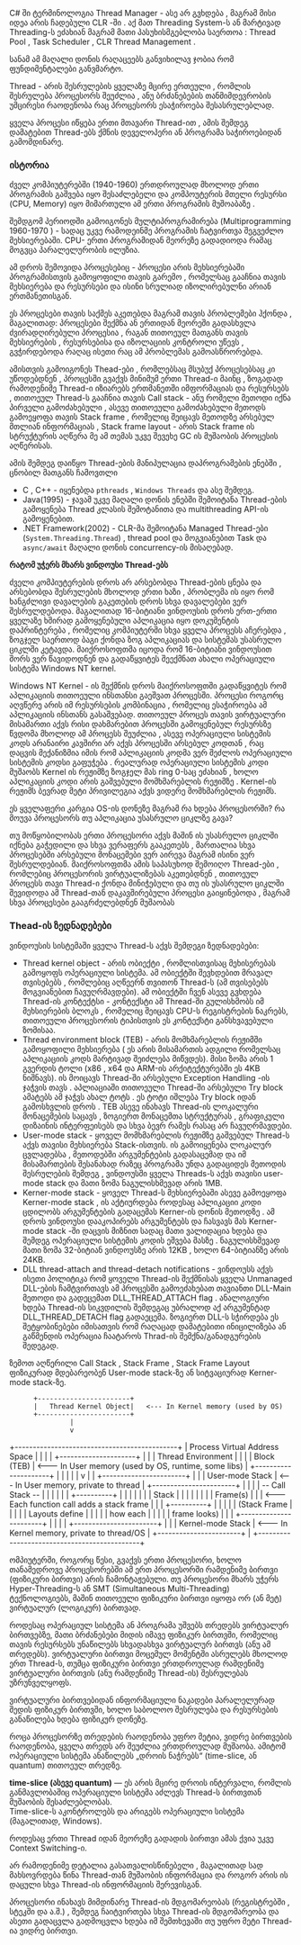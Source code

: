 C# ში ტერმინოლოგია Thread Manager - ასე არ გვხდება , მაგრამ მისი იდეა არის ჩადებული CLR -ში . აქ მათ Threading System-ს ან მარტივად Threading-ს ეძახიან მაგრამ მათი პასუხისმგებლობა საერთოა : Thread Pool ,  Task Scheduler , CLR Thread Management .

სანამ ამ მაღალი დონის რაღაცეებს განვიხილავ ჯობია რომ ფუნდიმენტალები განვმარტო.


Thread - არის შესრულების ყველაზე მცირე ერთეული , რომლის შესრულება პროცესორს შეუძლია , ანუ ბრძანებების თანმიმდევრობის უმცირესი რაოდენობა რაც პროცესორს ესაჭიროება შესასრულებლად.

ყველა პროცესი იწყება ერთი მთავარი Thread-ით , ამის შემდეგ დამატებით Thread-ებს ქმნის დეველოპერი ან პროგრამა საჭიროებიდან გამომდინარე.


### ისტორია ###

ძველ კომპიუტერებში (1940-1960) ერთდროულად მხოლოდ ერთი პროგრამის გაშვება იყო შესაძლებელი და კომპოუტერის მთელი რესურსი (CPU, Memory) იყო მიმართული ამ ერთი პროგრამის მუშოაბაზე .

შემდგომ პერიოდში გამოიგონეს მულტიპროგრამირება (Multiprogramming 1960-1970 ) - სადაც უკვე რამოდეინმე პროგრამის ჩატვირთვა შეგვეძლო მეხსიერებაში.
CPU- ერთი პროგრამიდან მეორეზე გადადიოდა რამაც მოგვცა პარალელურობის ილუზია. 

ამ დროს შემოვიდა პროცესებიც - პროცესი არის მეხსიერებაში პროგრამისთვის გამოყოფილი თავის გარემო , რომელსაც გააჩნია თავის მეხსიერება და რესურსები და ისინი სრულიად იზოლირებულნი არიან ერთმანეთისგან. 

ეს პროცესები თავის საქმეს აკეთებდა მაგრამ თავის პრობლემები ჰქონდა , მაგალითად:  პროცესები შექმნა ან ერთიდან მეორეში გადასხვლა ძვირადღირებული პროცესია , რაგან თითოეულ მათგანს თავის მეხსიერების , რესურსებისა და იზოლაციის კონტროლი უწევს , გვჭირდებოდა რაღაც ისეთი რაც ამ პრობლემას გამოასწრორებდა.

ამისთვის გამოიგონეს Thead-ები , რომლებსაც მსუბუქ პროცესებსაც კი უწოდებდნენ , პროცესში გვაქვს მინიმუმ ერთი Thread-ი მაინც , ზოგადად რამოდენიმე Thread-ი იზიარებს ერთმანეთში იმფორმაციას და რესურსებს , თითოეულ Thread-ს გააჩნია თავის Call stack - ანუ რომელი მეთოდი იქნა პირველი გამოძახებული , ასევე თითოეული გამოძახებული მეთოდს გამოეყოფა თავის Stack frame , რომელიც შეიცავს მეთოდზე არსებულ მთლიან ინფორმაციას , Stack frame layout - არის Stack frame ის სტრუქტურის აღწერა მე ამ თემას უკვე შევეხე GC ის მუშაობის პროცესის აღწერისას.

ამის შემდეგ დაიწყო Thread-ების მანიპულაცია დაპროგრამების ენებში  , ცნობილ მათგანს ჩამოვთლი
- C , C++ - იყენებდა `pthreads` , `Windows Threads` და ასე შემდეგ.
- Java(1995) - ჯავამ უკვე მაღალი დონის ენებში შემოიტანა Thread-ების გამოყენება Thread კლასის შემოტანითა და multithreading API-ის გამოყენებით.
- .NET Framework(2002) - CLR-მა შემოიტანა Managed Thread-ები (`System.Threading.Thread`) , thread pool და მოგვიანებით Task და `async/await` მაღალი დონის concurrency-ის მისაღებად.


**რატომ უჭერს მხარს ვინდოუსი Thread-ებს**

ძველი კომპიუტერების დროს არ არსებობდა Thread-ების ცნება და არსებობდა შესრულების მხოლოდ ერთი ხაზი , პრობლემა ის იყო რომ ხანგძლივი დავალების გაკეთების დროს სხვა დავალებები ვერ შესრულდებოდა. მაგალითად 16-ბიტიანი ვინდოუსის დროს ერთ-ერთი ყველაზე ხშირად გამოყენებული აპლიკაცია იყო დოკუმენტის დაპრინტერება , რომელიც კომპიუტერში სხვა ყველა პროცესს აჩერებდა , ზოგჯელ საერთოდ ბაგი ქონდა ზოგ აპლიკაციას და სისტემას უსასრულო ციკლში კეტავდა. მაიქროსოფთმა იცოდა რომ 16-ბიტიანი ვინდოუსით შორს ვერ წავიდოდნენ და გადაწყვიტეს შეექმნათ ახალი ოპერაციული სისტემა Windows NT kernel. 

Windows NT Kernel - ის შექმნის დროს მაიქროსოფთში გადაწყვიტეს რომ აპლიკაციის თითოეული ინსთანსი გაეშვათ პროცესში. პროცესი როგორც აღვწერე არის იმ რესურსების კომბინაცია , რომელიც ესაჭიროება ამ აპლიკაციის ინსთანს გასაშვებად. თითოეულ პროცეს თავის ვირტუალური მისამართი აქვს რისი დახმარებით პროცესში გამოყენებულ რესურსზე წვდომა მხოლოდ ამ პროცესს შეუძლია , ასევე ოპერაციული სისტემის კოდს არანაირი კავშირი არ აქვს პროცესში არსებულ კოდთან , რაც დაცვის მექანიზმია იმის რომ აპლიკაციის კოდმა ვერ შეძლოს ოპერაციული სისტემის კოდსი გაფუჭება . რეალურად ოპერაციული სისტემის კოდი მუშაობს Kernel ის რეჟიმზე ზოგჯელ მას ring 0-საც ეძახიან , ხოლო აპლიკაციის კოდი არის გაშვებული მომხმარებლის რეჟიმზე . Kernel-ის რეჟიმს ბევრად მეტი პრივილეგია აქვს ვიდერე მომხმარებლის რეჟიმს. 

ეს ყველაფერი კარგია OS-ის დონეზე მაგრამ რა ხდება პროცესორში? რა მოუვა პროცესორს თუ აპლიკაცია უსასრულო ციკლზე გავა?

თუ მოწყობილობას ერთი პროცესორი აქვს მაშინ ის უსასრულო ციკლში იქნება გაჭედილი და სხვა ვერაფერს გააკეთებს , მართალია სხვა პროცესებში არსებული მონაცემები ვერ აირევა მაგრამ ისინი ვერ შესრულდებიან. მაიქროსოფთმა ამის საპასუხოდ შემოიღო Thread-ები , რომლებიც პროცესორის ვირტუალიზებას აკეთებდნენ , თითოეულ პროცესს თავი Thread-ი ქონდა მინიჭებული და თუ ის უსასრულო ციკლში შევიდოდა ამ Thread-თან დაკავშირებული პროცესი გაიყინებოდა , მაგრამ სხვა პროცესები გააგრძელებდნენ მუშაობას


### Thead-ის ზედნადებები 

ვინდოუსის სისტემაში ყველა Thread-ს აქვს შემდეგი ზედნადებები:

- Thread kernel object - არის ობიექტი , რომლისთვისაც მეხისერებას გამოყოფს ოპერაციული სისტემა. ამ ობიექტში შევხდებით მრავალ თვისებებს , რომლებიც აღწეერნ თვითონ Thread-ს (ამ თვისებებს მოგვიანებით ჩავუღრმავდები). ამ ობიექტში ჩვენ ასევე გვხდება Thread-ის კონტექტსი - კონტექსტი ამ Thread-ში გულისხმობს იმ მეხსიერების ბლოკს , რომელიც შეიცავს CPU-ს რეგისტრების ნაკრებს, თითოეული პროცესორის ტიპისთვის ეს კონტექსტი განსხვავებული ზომისაა.
- Thread environment block (TEB) -  არის მომხმარებლის რეჟიმში გამოყოფილი მეხსიერება ( ეს არის მისამართის ადგილი რომელსაც აპლიკაციის კოდს მარტივად შეიძლება მიწვდეს). მისი ზომა არის 1 გვერდის ტოლი (x86 , x64 და ARM-ის არქიტექტურებში ეს 4KB ნიშნავს). ის მოიცავს Thread-ში არსებული Exception Handling -ის ჯაჭვის თავს . აპლიაციაში თითოეული Thread-ში არსებული Try block ამატებს ამ ჯაჭვს ახალ ტოტს . ეს ტოტი იშლება Try block იდან გამოსხვლის დროს . TEB ასევე ინახავს Thread-ის ლოკალური მონაცემების საცავს , ზოგიერთ მონაცემთა სტრუქტურას , გრაფიკული დიზაინის ინტერფეისებს და სხვა ბევრ რამეს რასაც არ ჩავუღრმავდები.
- User-mode stack - ყოველ მომხმარებლის რეჟიმზე გაშვებულ Thread-ს აქვს თავისი მეხსიერება Stack-ისთვის. ის გამოიყენება ლოკალურ ცვლადებსა , მეთოდებში არგუმენტების გადასაცემად და იმ მისამართების შესანახად რაზეც პროგრამა უნდა გადაციდეს მეთოდის შესრულების შემდეგ , ვინდოუსში ყველა Threads-ს აქვს თავისი user-mode stack და მათი ზომა ნაგულისხმევად არის 1MB.
- Kerner-mode stack - ყოველ Thread-ს მეხსიერებაში ასევე გამოეყოფა  Kerner-mode stack , ის აქტიურდება როდესაც აპლიკაციი კოდი ცდილობს არგუმენტების გადაცემას Kerner-ის დონის მეთოდზე . ამ დროს ვინდოუსი დააკოპირებს არგუმენტებს და ჩასვავს მას Kerner-mode stack -ში დაცვის მიზნით სადაც მათი ვალიდაცია ხდება და შემდეგ ოპერაციული სისტემის კოდის ეშვება მასზე . ნაგულისხმევად მათი ზომა 32-ბიტიან ვინდოუსზე არის 12KB , ხოლო 64-ბიტიანზე არის 24KB.
- DLL thread-attach and thread-detach notifications - ვინდოუსს აქვს ისეთი პოლიტიკა რომ ყოველი Thread-ის შექმნისას ყველა Unmanaged DLL-ების ჩამტვირთავს ამ პროცესში გამოეძახებათ თავიანთი DLL-Main მეთოდი და გადეცემათ DLL_THREAD_ATTACH flag . ანალოგიური ხდება Thread-ის სიკვდილის შემდეგაც უბრალოდ აქ არგუმენტად DLL_THREAD_DETACH flag გადაეცემა. ზოგიერთ DLL-ს სჭირდება ეს შეტყობინებები იმისათვის რომ რაღაცად დამატებითი ინიცილიზება ან გაწმენდის ოპერაცია ჩაატაროს Thrad-ის შემქნა/განადგურების შედეგად.


ზემოთ აღწერილი Call Stack , Stack Frame , Stack Frame Layout ფიზიკურად მდებარეობენ User-mode stack-ზე ან სიტვაციურად  Kerner-mode stack-ზე.

          +-----------------------+
          |   Thread Kernel Object|   <--- In Kernel memory (used by OS)
          +-----------------------+
                   |
                   v
+---------------------------------------------+
|    Process Virtual Address Space                |
|                                                                    |
|             +---------------------+                   |
|              | Thread Environment  |                 |
|              | Block (TEB)                 |    <--- In User memory (used by OS, runtime, some libs)
|             +---------------------+                   |
|                               |                                   |
|                               v                                   |
|             +-----------------------+                |
|             |   User-mode Stack     |     <--- In User memory, private to thread
|             +-----------------------+                 |
|             |   |   -- Call Stack --       |  |                |
|             |   |         +----------+     |  |                 |
|             |   |          | Stack        |    |  |                 |
|             |   |          | Frame(s)   |    |  |  <--- Each function call adds a stack frame
|             |   |          +----------+    |  |
|             |   |        (Stack Frame     |  |
|             |   |       Layouts define   |  |
|             |   |       how each           |  |
|             |   |      frame looks)       |  |
|                +-----------------------+                 |
|                                                                        |
|   +-----------------------+                              |
|   | Kernel-mode Stack     |   <--- In Kernel memory, private to thread/OS
|   +-----------------------+                                |
+---------------------------------------------+

ომპიუტერში, როგორც წესი, გვაქვს ერთი პროცესორი, ხოლო თანამედროვე პროცესორებში ამ ერთ პროცესორში რამდენიმე ბირთვი (ფიზიკური ბირთვი) არის ჩამონტაჟებული. თუ პროცესორი მხარს უჭერს Hyper-Threading-ს ან SMT (Simultaneous Multi-Threading) ტექნოლოგიებს, მაშინ თითოეული ფიზიკური ბირთვი იყოფა ორ (ან მეტ) ვირტუალურ (ლოგიკურ) ბირთვად.

როდესაც ოპერაციულ სისტემა ან პროგრამა უშვებს თრედებს ვირტუალურ ბირთვებზე, მათი ბრძანებები მიდის იმავე ფიზიკურ ბირთვში, რომელიც თავის რესურსებს უნაწილებს სხვადასხვა ვირტუალურ ბირთვს (ანუ ამ თრედებს). ვირტუალური ბირთვი მოცემულ მომენტში ასრულებს მხოლოდ ერთ Thread-ს, თუმცა ფიზიკური ბირთვი ერთდროულად რამდენიმე ვირტუალური ბირთვის (ანუ რამდენიმე Thread-ის) შესრულებას უზრუნველყოფს.

ვირტუალური ბირთვებიდან ინფორმაციული ნაკადები პარალელურად შედის ფიზიკურ ბირთვში, ხოლო საბოლოო შესრულება და რესურსების განაწილება ხდება ფიზიკურ დონეზე.


როცა პროცესორზე თრედების რაოდენობა უფრო მეტია, ვიდრე ბირთვების რაოდენობა, ყველა თრედს არ შეუძლია ერთდროულად მუშაობა. ამიტომ ოპერაციული სისტემა ანაწილებს „დროის ნაჭრებს“ (time-slice, ან quantum) თითოეულ თრედზე.

**time-slice (ასევე quantum)** — ეს არის მცირე დროის ინტერვალი, რომლის განმავლობაშიც ოპერაციული სისტემა აძლევს Thread-ს ბირთვთან მუშაობის შესაძლებლობას.  
Time-slice-ს აკონტროლებს და არიგებს ოპერაციული სისტემა (მაგალითად, Windows).

როდესაც ერთი Thread იდან მეორეზე გადადის ბირთვი ამას ქვია უკვე Context Switching-ი.

არ რამოდენიმე დეტალია გასათვალისწინებელი , მაგალითად სად მახსოვრდება წინა Thread-თან მუშაობის ინფორმაცია და როგორ არის ის დაცული სხვა Thread-ის ინფორმაციის შერევისგან.

პროცესორი ინახავს მიმდინარე Thread-ის მდგომარეობას (რეგისტრებში , სტეკში და ა.შ.) , შემდეგ ჩაიტვირთება სხვა Thread-ის მდგომარეობა და ასეთი გადაცვლა გადმოცვლა ხდება იმ შემთხევაში თუ უფრო მეტი Thread-ია ვიდრე ბირთვი.



